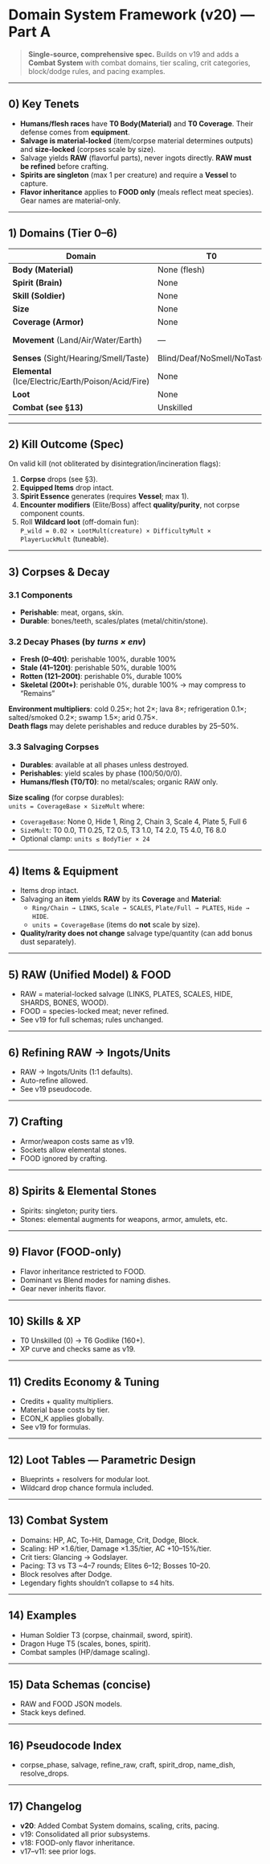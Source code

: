 # Domain System Framework (v20) — Part A

> **Single-source, comprehensive spec.** Builds on v19 and adds a **Combat System** with combat domains, tier scaling, crit categories, block/dodge rules, and pacing examples.

---

## 0) Key Tenets
- **Humans/flesh races** have **T0 Body(Material)** and **T0 Coverage**. Their defense comes from **equipment**.
- **Salvage is material-locked** (item/corpse material determines outputs) and **size-locked** (corpses scale by size).
- Salvage yields **RAW** (flavorful parts), never ingots directly. **RAW must be refined** before crafting.
- **Spirits are singleton** (max 1 per creature) and require a **Vessel** to capture.
- **Flavor inheritance** applies to **FOOD only** (meals reflect meat species). Gear names are material-only.

---

## 1) Domains (Tier 0–6)

| Domain | T0 | T1 | T2 | **T3 (Baseline)** | T4 | T5 | T6 |
|---|---|---|---|---|---|---|---|
| **Body (Material)** | None (flesh) | Wood | Iron | **Steel** | Titanium | Adamantium | Exotic (Voidmetal/Neutronium) |
| **Spirit (Brain)** | None | Wisp | Lesser | **Normal** | Greater | Ancient | Eternal |
| **Skill (Soldier)** | None | Trainee | Adept | **Veteran (Skilled)** | Elite | Chapter Master | Godlike |
| **Size** | None | Tiny | Small | **Medium** | Large | Huge | Colossal |
| **Coverage (Armor)** | None | Hide/Leather | Ring | **Chain** | Scale | Plate | Full Plate |
| **Movement** (Land/Air/Water/Earth) | — | Crawl/Glide/Paddle/Scratch | Limp/Flutter/Dog-paddle/Burrow | **Walk/Flight/Swim/Tunnel** | Sprint/Swift/Streamlined/Bore | Charge/Soaring/Aquatic Mastery/Drill | Stampede/Supersonic/Abyssal/Subterranean |
| **Senses** (Sight/Hearing/Smell/Taste) | Blind/Deaf/NoSmell/NoTaste | Dim/Dull/Dull/Dull | Basic/Basic/Basic/Basic | **Normal/Sharp/Sharp/Sharp** | Keen/Keen/Keen/Keen | Superior/Superior/Superior/Superior | Transcendent/Transcendent/Transcendent/Transcendent |
| **Elemental** (Ice/Electric/Earth/Poison/Acid/Fire) | None | Minor | Moderate | **Strong** | Severe | Extreme | Cosmic |
| **Loot** | None | Scavenger ×1.1 | Greedy ×1.25 | **Raider ×1.5** | Collector ×2.0 | Hoarder ×3.0 | Vault-Keeper ×5.0 |
| **Combat (see §13)** | Unskilled | Trainee | Adept | **Veteran (Skilled)** | Elite | Chapter Master | Godlike |

---

## 2) Kill Outcome (Spec)
On valid kill (not obliterated by disintegration/incineration flags):
1. **Corpse** drops (see §3).  
2. **Equipped Items** drop intact.  
3. **Spirit Essence** generates (requires **Vessel**; max 1).  
4. **Encounter modifiers** (Elite/Boss) affect **quality/purity**, not corpse component counts.  
5. Roll **Wildcard loot** (off-domain fun):  
   `P_wild = 0.02 × LootMult(creature) × DifficultyMult × PlayerLuckMult` (tuneable).

---

## 3) Corpses & Decay

### 3.1 Components
- **Perishable**: meat, organs, skin.  
- **Durable**: bones/teeth, scales/plates (metal/chitin/stone).

### 3.2 Decay Phases (by *turns × env*)
- **Fresh (0–40t)**: perishable 100%, durable 100%  
- **Stale (41–120t)**: perishable 50%, durable 100%  
- **Rotten (121–200t)**: perishable 0%, durable 100%  
- **Skeletal (200t+)**: perishable 0%, durable 100% → may compress to “Remains”

**Environment multipliers**: cold 0.25×; hot 2×; lava 8×; refrigeration 0.1×; salted/smoked 0.2×; swamp 1.5×; arid 0.75×.  
**Death flags** may delete perishables and reduce durables by 25–50%.

### 3.3 Salvaging Corpses
- **Durables**: available at all phases unless destroyed.  
- **Perishables**: yield scales by phase (100/50/0/0).  
- **Humans/flesh (T0/T0)**: no metal/scales; organic RAW only.

**Size scaling** (for corpse durables):  
`units = CoverageBase × SizeMult` where:

- `CoverageBase`: None 0, Hide 1, Ring 2, Chain 3, Scale 4, Plate 5, Full 6  
- `SizeMult`: T0 0.0, T1 0.25, T2 0.5, T3 1.0, T4 2.0, T5 4.0, T6 8.0  
- Optional clamp: `units ≤ BodyTier × 24`
---

## 4) Items & Equipment
- Items drop intact.  
- Salvaging an **item** yields **RAW** by its **Coverage** and **Material**:  
  - `Ring/Chain → LINKS`, `Scale → SCALES`, `Plate/Full → PLATES`, `Hide → HIDE`.  
  - `units = CoverageBase` (items do **not** scale by size).  
- **Quality/rarity does not change** salvage type/quantity (can add bonus dust separately).

---

## 5) RAW (Unified Model) & FOOD
- RAW = material-locked salvage (LINKS, PLATES, SCALES, HIDE, SHARDS, BONES, WOOD).  
- FOOD = species-locked meat; never refined.  
- See v19 for full schemas; rules unchanged.

---

## 6) Refining RAW → Ingots/Units
- RAW → Ingots/Units (1:1 defaults).  
- Auto-refine allowed.  
- See v19 pseudocode.

---

## 7) Crafting
- Armor/weapon costs same as v19.  
- Sockets allow elemental stones.  
- FOOD ignored by crafting.

---

## 8) Spirits & Elemental Stones
- Spirits: singleton; purity tiers.  
- Stones: elemental augments for weapons, armor, amulets, etc.

---

## 9) Flavor (FOOD-only)
- Flavor inheritance restricted to FOOD.  
- Dominant vs Blend modes for naming dishes.  
- Gear never inherits flavor.

---

## 10) Skills & XP
- T0 Unskilled (0) → T6 Godlike (160+).  
- XP curve and checks same as v19.

---

## 11) Credits Economy & Tuning
- Credits + quality multipliers.  
- Material base costs by tier.  
- ECON_K applies globally.  
- See v19 for formulas.

---

## 12) Loot Tables — Parametric Design
- Blueprints + resolvers for modular loot.  
- Wildcard drop chance formula included.

---

## 13) Combat System
- Domains: HP, AC, To-Hit, Damage, Crit, Dodge, Block.  
- Scaling: HP ×1.6/tier, Damage ×1.35/tier, AC +10–15%/tier.  
- Crit tiers: Glancing → Godslayer.  
- Pacing: T3 vs T3 ~4–7 rounds; Elites 6–12; Bosses 10–20.  
- Block resolves after Dodge.  
- Legendary fights shouldn’t collapse to ≤4 hits.

---

## 14) Examples
- Human Soldier T3 (corpse, chainmail, sword, spirit).  
- Dragon Huge T5 (scales, bones, spirit).  
- Combat samples (HP/damage scaling).

---

## 15) Data Schemas (concise)
- RAW and FOOD JSON models.  
- Stack keys defined.

---

## 16) Pseudocode Index
- corpse_phase, salvage, refine_raw, craft, spirit_drop, name_dish, resolve_drops.

---

## 17) Changelog
- **v20**: Added Combat System domains, scaling, crits, pacing.  
- v19: Consolidated all prior subsystems.  
- v18: FOOD-only flavor inheritance.  
- v17–v11: see prior logs.
